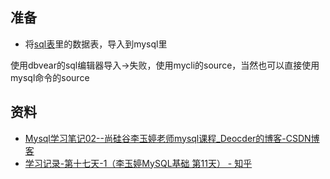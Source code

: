 ## 准备

 - 将[sql表](./MySQL&jdbc课件/MySQL/MYSQL/用到的数据库文件)里的数据表，导入到mysql里
 
使用dbvear的sql编辑器导入->失败，使用mycli的source，当然也可以直接使用mysql命令的source

## 资料

- [Mysql学习笔记02--尚硅谷李玉婷老师mysql课程_Deocder的博客-CSDN博客](https://blog.csdn.net/qq_41342884/article/details/88853848)
- [学习记录-第十七天-1（李玉婷MySQL基础 第11天） - 知乎](https://zhuanlan.zhihu.com/p/150975374)
